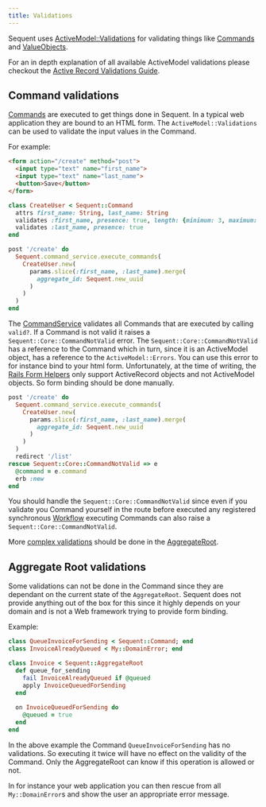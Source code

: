 ```yaml
---
title: Validations
---
```


Sequent uses [ActiveModel::Validations](http://api.rubyonrails.org/classes/ActiveModel/Validations.html)
for validating things like [Commands](command.html) and [ValueObjects](value-object.html).

For an in depth explanation of all available ActiveModel validations please checkout the [Active Record Validations Guide](https://guides.rubyonrails.org/active_record_validations.html).

## Command validations

[Commands](command.html) are executed to get things done in Sequent. In a typical web application they are bound
to an HTML form. The `ActiveModel::Validations` can be used to validate the input values in the Command.

For example:

```html
<form action="/create" method="post">
  <input type="text" name="first_name">
  <input type="text" name="last_name">
  <button>Save</button>
</form>
```

```ruby
class CreateUser < Sequent::Command
  attrs first_name: String, last_name: String
  validates :first_name, presence: true, length: {minimum: 3, maximum: 100}
  validates :last_name, presence: true
end

post '/create' do
  Sequent.command_service.execute_commands(
    CreateUser.new(
      params.slice(:first_name, :last_name).merge(
        aggregate_id: Sequent.new_uuid
      )
    )
  )
end
```

The [CommandService](command-service.html) validates all Commands that are executed by calling `valid?`. If a Command is not valid
it raises a `Sequent::Core::CommandNotValid` error. The `Sequent::Core::CommandNotValid` has a reference to the Command which in
turn, since it is an ActiveModel object, has a reference to the `ActiveModel::Errors`. You can use this error to for instance
bind to your html form. Unfortunately, at the time of writing, the [Rails Form Helpers](https://guides.rubyonrails.org/form_helpers.html) only support ActiveRecord objects and not ActiveModel objects. So form binding should be done manually.

```ruby
post '/create' do
  Sequent.command_service.execute_commands(
    CreateUser.new(
      params.slice(:first_name, :last_name).merge(
        aggregate_id: Sequent.new_uuid
      )
    )
  )
  redirect '/list'
rescue Sequent::Core::CommandNotValid => e
  @command = e.command
  erb :new
end
```

You should handle the `Sequent::Core::CommandNotValid` since even if you validate you Command yourself in the
route before executed any registered synchronous [Workflow](workflow.html) executing Commands 
can also raise a `Sequent::Core::CommandNotValid`.

More [complex validations](#aggregate-root-validations) should be done in the [AggregateRoot](aggregate-root.html).

## Aggregate Root validations

Some validations can not be done in the Command since they are dependant on the current state of the `AggregateRoot`.
Sequent does not provide anything out of the box for this since it highly depends on your domain and is not
a Web framework trying to provide form binding.

Example:
```ruby
class QueueInvoiceForSending < Sequent::Command; end
class InvoiceAlreadyQueued < My::DomainError; end

class Invoice < Sequent::AggregateRoot
  def queue_for_sending
    fail InvoiceAlreadyQueued if @queued
    apply InvoiceQueuedForSending 
  end
  
  on InvoiceQueuedForSending do
    @queued = true
  end
end
```
In the above example the Command `QueueInvoiceForSending` has no validations. So executing it twice will have no effect
 on the validity of the Command. Only the AggregateRoot can know if this operation is allowed or not.

In for instance your web application you can then rescue from all `My::DomainError`s and show the user
an appropriate error message.
